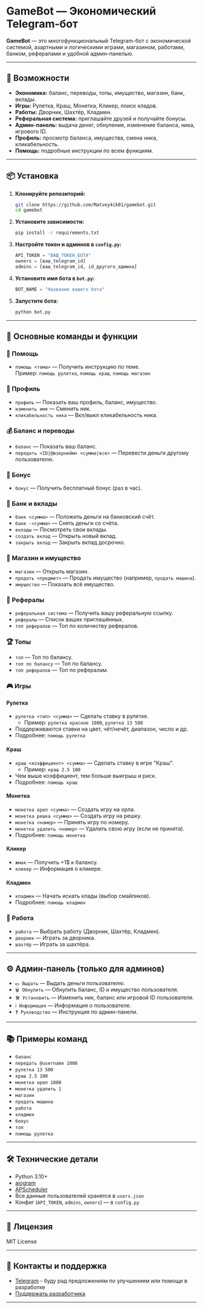 # GameBot — Экономический Telegram-бот

**GameBot** — это многофункциональный Telegram-бот с экономической системой, азартными и логическими играми, магазином, работами, банком, рефералами и удобной админ-панелью.

---

## 🚀 Возможности

- **Экономика:** баланс, переводы, топы, имущество, магазин, банк, вклады.
- **Игры:** Рулетка, Краш, Монетка, Кликер, поиск кладов.
- **Работы:** Дворник, Шахтёр, Кладмен.
- **Реферальная система:** приглашайте друзей и получайте бонусы.
- **Админ-панель:** выдача денег, обнуление, изменение баланса, ника, игрового ID.
- **Профиль:** просмотр баланса, имущества, смена ника, кликабельность.
- **Помощь:** подробные инструкции по всем функциям.

---

## 📦 Установка

1. **Клонируйте репозиторий:**
   ```sh
   git clone https://github.com/Matvey4ik01/gamebot.git
   cd gamebot

   ```

2. **Установите зависимости:**
   ```sh
   pip install -r requirements.txt
   ```

3. **Настройте токен и админов в `config.py`:**
   ```python
   API_TOKEN = "ВАШ_ТОКЕН_БОТА"
   owners = [ваш_telegram_id]
   admins = [ваш_telegram_id, id_другого_админа]
   ```

4. **Установите имя бота в `bot.py`:**
   ```python
   BOT_NAME = "Название вашего бота"
   ```

5. **Запустите бота:**
   ```sh
   python bot.py
   ```

---

## 📝 Основные команды и функции

### 📖 Помощь

- `помощь <тема>` — Получить инструкцию по теме.  
  Пример: `помощь рулетка`, `помощь краш`, `помощь магазин`

### 👤 Профиль

- `профиль` — Показать ваш профиль, баланс, имущество.
- `изменить имя` — Сменить ник.
- `кликабельность ника` — Вкл/выкл кликабельность ника.

### 💰 Баланс и переводы

- `баланс` — Показать ваш баланс.
- `передать <ID|@юзернейм> <сумма|все>` — Перевести деньги другому пользователю.

### 🎁 Бонус

- `бонус` — Получить бесплатный бонус (раз в час).

### 🏦 Банк и вклады

- `банк <сумма>` — Положить деньги на банковский счёт.
- `банк -<сумма>` — Снять деньги со счёта.
- `вклады` — Посмотреть свои вклады.
- `создать вклад` — Открыть новый вклад.
- `закрыть вклад` — Закрыть вклад досрочно.

### 🛒 Магазин и имущество

- `магазин` — Открыть магазин.
- `продать <предмет>` — Продать имущество (например, `продать машина`).
- `имущество` — Показать всё имущество.

### 👥 Рефералы

- `реферальная система` — Получить вашу реферальную ссылку.
- `рефералы` — Список ваших приглашённых.
- `топ рефералов` — Топ по количеству рефералов.

### 🏆 Топы

- `топ` — Топ по балансу.
- `топ по балансу` — Топ по балансу.
- `топ рефералов` — Топ по рефералам.

### 🎮 Игры

#### Рулетка

- `рулетка <тип> <сумма>` — Сделать ставку в рулетке.
  - Пример: `рулетка красное 1000`, `рулетка 13 500`
- Поддерживаются ставки на цвет, чёт/нечёт, диапазон, число и др.
- Подробнее: `помощь рулетка`

#### Краш

- `краш <коэффициент> <сумма>` — Сделать ставку в игре "Краш".
  - Пример: `краш 2.5 100`
- Чем выше коэффициент, тем больше выигрыш и риск.
- Подробнее: `помощь краш`

#### Монетка

- `монетка орел <сумма>` — Создать игру на орла.
- `монетка решка <сумма>` — Создать игру на решку.
- `монетка <номер>` — Принять игру по номеру.
- `монетка удалить <номер>` — Удалить свою игру (если не принята).
- Подробнее: `помощь монетка`

#### Кликер

- `жмак` — Получить +1$ к балансу.
- `кликер` — Информация о кликере.

#### Кладмен

- `кладмен` — Начать искать клады (выбор смайликов).
- Подробнее: `помощь кладмен`

### 💼 Работа

- `работа` — Выбрать работу (Дворник, Шахтёр, Кладмен).
- `дворник` — Играть за дворника.
- `шахтёр` — Играть за шахтёра.

---

## ⚙️ Админ-панель (только для админов)

- `💵 Выдать` — Выдать деньги пользователю.
- `🗑️ Обнулить` — Обнулить баланс, ID и имущество пользователя.
- `🛠️ Установить` — Изменить ник, баланс или игровой ID пользователя.
- `ℹ️ Информация` — Информация о пользователе.
- `❓ Руководство` — Инструкция по админ-панели.

---

## 📚 Примеры команд

- `баланс`
- `передать @username 1000`
- `рулетка 13 500`
- `краш 2.5 100`
- `монетка орел 1000`
- `монетка удалить 1`
- `магазин`
- `продать машина`
- `работа`
- `кладмен`
- `бонус`
- `топ`
- `помощь рулетка`

---

## 🛠️ Технические детали

- Python 3.10+
- [aiogram](https://github.com/aiogram/aiogram)
- [APScheduler](https://apscheduler.readthedocs.io/)
- Все данные пользователей хранятся в `users.json`
- Конфиг (`API_TOKEN`, `admins`, `owners`) — в `config.py`

---

## 📄 Лицензия

MIT License

---

## 🤝 Контакты и поддержка

- [Telegram](https://t.me/matvey4ik01) - буду рад предложениям по улучшением или помощи в разработке
- [Поддержать разработчика](https://yoomoney.ru/to/4100117904431053)

---

